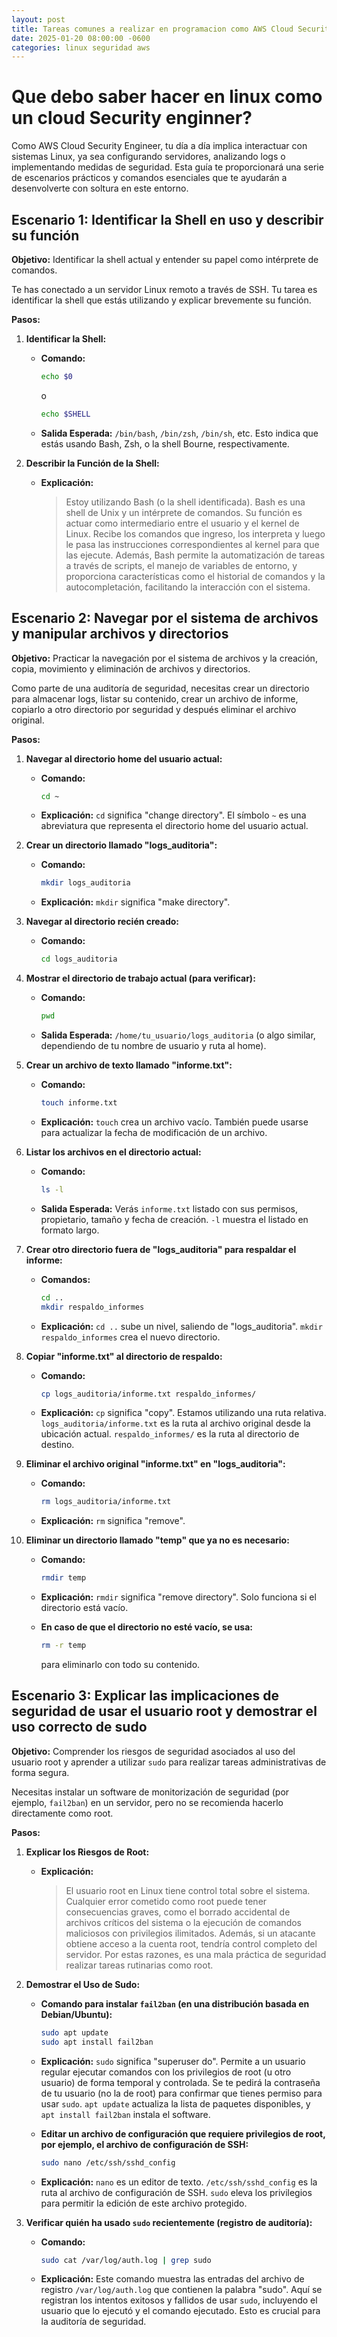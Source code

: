 ```yaml
---
layout: post
title: Tareas comunes a realizar en programacion como AWS Cloud Security Engineer
date: 2025-01-20 08:00:00 -0600
categories: linux seguridad aws
---
```


# Que debo saber hacer en linux como un cloud Security enginner?

Como AWS Cloud Security Engineer, tu día a día implica interactuar con sistemas Linux, ya sea configurando servidores, analizando logs o implementando medidas de seguridad. Esta guía te proporcionará una serie de escenarios prácticos y comandos esenciales que te ayudarán a desenvolverte con soltura en este entorno.


## Escenario 1: Identificar la Shell en uso y describir su función

**Objetivo:** Identificar la shell actual y entender su papel como intérprete de comandos.

Te has conectado a un servidor Linux remoto a través de SSH. Tu tarea es identificar la shell que estás utilizando y explicar brevemente su función.

**Pasos:**

1.  **Identificar la Shell:**

    *   **Comando:**

        ```bash
        echo $0
        ```
        o
        ```bash
        echo $SHELL
        ```

    *   **Salida Esperada:** `/bin/bash`, `/bin/zsh`, `/bin/sh`, etc. Esto indica que estás usando Bash, Zsh, o la shell Bourne, respectivamente.

2.  **Describir la Función de la Shell:**

    *   **Explicación:**

        > Estoy utilizando Bash (o la shell identificada). Bash es una shell de Unix y un intérprete de comandos. Su función es actuar como intermediario entre el usuario y el kernel de Linux. Recibe los comandos que ingreso, los interpreta y luego le pasa las instrucciones correspondientes al kernel para que las ejecute. Además, Bash permite la automatización de tareas a través de scripts, el manejo de variables de entorno, y proporciona características como el historial de comandos y la autocompletación, facilitando la interacción con el sistema.

## Escenario 2: Navegar por el sistema de archivos y manipular archivos y directorios

**Objetivo:** Practicar la navegación por el sistema de archivos y la creación, copia, movimiento y eliminación de archivos y directorios.


Como parte de una auditoría de seguridad, necesitas crear un directorio para almacenar logs, listar su contenido, crear un archivo de informe, copiarlo a otro directorio por seguridad y después eliminar el archivo original.

**Pasos:**

1.  **Navegar al directorio home del usuario actual:**

    *   **Comando:**

        ```bash
        cd ~
        ```

    *   **Explicación:** `cd` significa "change directory". El símbolo `~` es una abreviatura que representa el directorio home del usuario actual.

2.  **Crear un directorio llamado "logs_auditoria":**

    *   **Comando:**

        ```bash
        mkdir logs_auditoria
        ```

    *   **Explicación:** `mkdir` significa "make directory".

3.  **Navegar al directorio recién creado:**

    *   **Comando:**

        ```bash
        cd logs_auditoria
        ```

4.  **Mostrar el directorio de trabajo actual (para verificar):**

    *   **Comando:**

        ```bash
        pwd
        ```

    *   **Salida Esperada:** `/home/tu_usuario/logs_auditoria` (o algo similar, dependiendo de tu nombre de usuario y ruta al home).

5.  **Crear un archivo de texto llamado "informe.txt":**

    *   **Comando:**

        ```bash
        touch informe.txt
        ```

    *   **Explicación:** `touch` crea un archivo vacío. También puede usarse para actualizar la fecha de modificación de un archivo.

6.  **Listar los archivos en el directorio actual:**

    *   **Comando:**

        ```bash
        ls -l
        ```

    *   **Salida Esperada:** Verás `informe.txt` listado con sus permisos, propietario, tamaño y fecha de creación. `-l` muestra el listado en formato largo.

7.  **Crear otro directorio fuera de "logs_auditoria" para respaldar el informe:**

    *   **Comandos:**

        ```bash
        cd ..
        mkdir respaldo_informes
        ```

    *   **Explicación:** `cd ..` sube un nivel, saliendo de "logs_auditoria". `mkdir respaldo_informes` crea el nuevo directorio.

8.  **Copiar "informe.txt" al directorio de respaldo:**

    *   **Comando:**

        ```bash
        cp logs_auditoria/informe.txt respaldo_informes/
        ```

    *   **Explicación:** `cp` significa "copy". Estamos utilizando una ruta relativa. `logs_auditoria/informe.txt` es la ruta al archivo original desde la ubicación actual. `respaldo_informes/` es la ruta al directorio de destino.

9.  **Eliminar el archivo original "informe.txt" en "logs_auditoria":**

    *   **Comando:**

        ```bash
        rm logs_auditoria/informe.txt
        ```

    *   **Explicación:** `rm` significa "remove".

10. **Eliminar un directorio llamado "temp" que ya no es necesario:**
    *   **Comando:**

        ```bash
        rmdir temp
        ```
    *   **Explicación:** `rmdir` significa "remove directory". Solo funciona si el directorio está vacío.
    *   **En caso de que el directorio no esté vacío, se usa:**
        ```bash
        rm -r temp
        ```
        para eliminarlo con todo su contenido.

## Escenario 3: Explicar las implicaciones de seguridad de usar el usuario root y demostrar el uso correcto de sudo

**Objetivo:** Comprender los riesgos de seguridad asociados al uso del usuario root y aprender a utilizar `sudo` para realizar tareas administrativas de forma segura.

Necesitas instalar un software de monitorización de seguridad (por ejemplo, `fail2ban`) en un servidor, pero no se recomienda hacerlo directamente como root.

**Pasos:**

1.  **Explicar los Riesgos de Root:**

    *   **Explicación:**

        > El usuario root en Linux tiene control total sobre el sistema. Cualquier error cometido como root puede tener consecuencias graves, como el borrado accidental de archivos críticos del sistema o la ejecución de comandos maliciosos con privilegios ilimitados. Además, si un atacante obtiene acceso a la cuenta root, tendría control completo del servidor. Por estas razones, es una mala práctica de seguridad realizar tareas rutinarias como root.

2.  **Demostrar el Uso de Sudo:**

    *   **Comando para instalar `fail2ban` (en una distribución basada en Debian/Ubuntu):**

        ```bash
        sudo apt update
        sudo apt install fail2ban
        ```

    *   **Explicación:** `sudo` significa "superuser do". Permite a un usuario regular ejecutar comandos con los privilegios de root (u otro usuario) de forma temporal y controlada. Se te pedirá la contraseña de tu usuario (no la de root) para confirmar que tienes permiso para usar `sudo`. `apt update` actualiza la lista de paquetes disponibles, y `apt install fail2ban` instala el software.

    *   **Editar un archivo de configuración que requiere privilegios de root, por ejemplo, el archivo de configuración de SSH:**

        ```bash
        sudo nano /etc/ssh/sshd_config
        ```

    *   **Explicación:** `nano` es un editor de texto. `/etc/ssh/sshd_config` es la ruta al archivo de configuración de SSH. `sudo` eleva los privilegios para permitir la edición de este archivo protegido.

3.  **Verificar quién ha usado `sudo` recientemente (registro de auditoría):**

    *   **Comando:**

        ```bash
        sudo cat /var/log/auth.log | grep sudo
        ```

    *   **Explicación:** Este comando muestra las entradas del archivo de registro `/var/log/auth.log` que contienen la palabra "sudo". Aquí se registran los intentos exitosos y fallidos de usar `sudo`, incluyendo el usuario que lo ejecutó y el comando ejecutado. Esto es crucial para la auditoría de seguridad.
